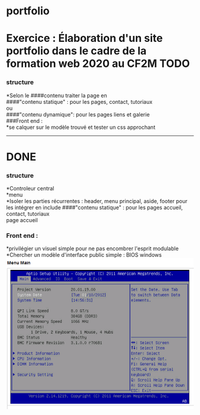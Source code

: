 # portfolio
Exercice : Élaboration d'un site portfolio dans le cadre de la formation web 2020 au CF2M
TODO
====
### structure

 
*Selon le ####contenu traiter la page en  
####"contenu statique" : pour les pages, contact, tutoriaux  
ou   
####"contenu dynamique": pour les pages liens et galerie  
###Front end :   
*se calquer sur le modèle trouvé et tester un css approchant  

---------------------------------------------------------------------------------
DONE
====
### structure
*Controleur central  
*menu  
*Isoler les parties récurrentes : header, menu principal, aside, footer pour les intégrer en include 
####"contenu statique" : pour les pages accueil, contact, tutoriaux  
page accueil
### Front end :   
*privilégier un visuel simple pour ne pas encombrer l'esprit modulable  
*Chercher un modèle d'interface public simple : BIOS windows
![Interface](https://github.com/wawatusee/portfolio/blob/master/x-inspiration/bios.PNG)